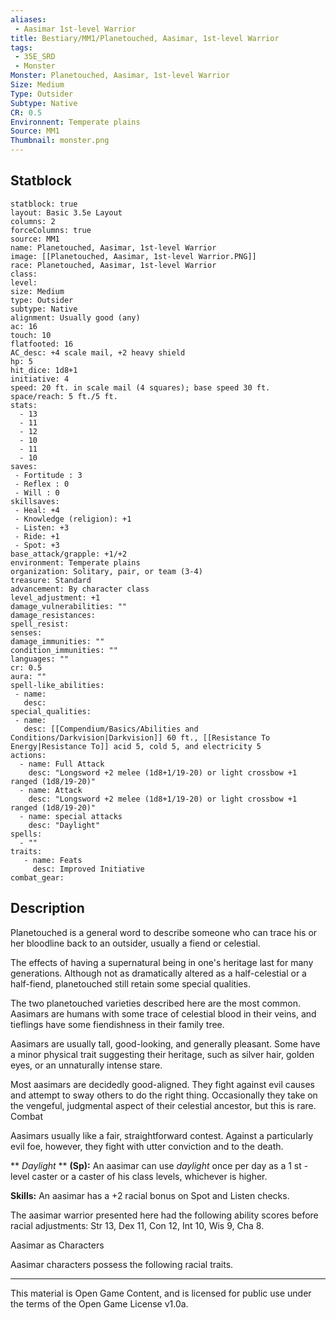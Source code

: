 ```yaml
---
aliases:
 - Aasimar 1st-level Warrior
title: Bestiary/MM1/Planetouched, Aasimar, 1st-level Warrior
tags: 
 - 35E_SRD
 - Monster
Monster: Planetouched, Aasimar, 1st-level Warrior
Size: Medium
Type: Outsider
Subtype: Native
CR: 0.5
Environnent: Temperate plains
Source: MM1
Thumbnail: monster.png
---
```


## Statblock

```statblock
statblock: true
layout: Basic 3.5e Layout
columns: 2
forceColumns: true
source: MM1 
name: Planetouched, Aasimar, 1st-level Warrior
image: [[Planetouched, Aasimar, 1st-level Warrior.PNG]]
race: Planetouched, Aasimar, 1st-level Warrior
class: 
level: 
size: Medium
type: Outsider
subtype: Native
alignment: Usually good (any)
ac: 16
touch: 10
flatfooted: 16
AC_desc: +4 scale mail, +2 heavy shield
hp: 5
hit_dice: 1d8+1
initiative: 4
speed: 20 ft. in scale mail (4 squares); base speed 30 ft.
space/reach: 5 ft./5 ft.
stats:
  - 13
  - 11
  - 12
  - 10
  - 11
  - 10
saves:
 - Fortitude : 3
 - Reflex : 0
 - Will : 0
skillsaves:
 - Heal: +4
 - Knowledge (religion): +1
 - Listen: +3
 - Ride: +1
 - Spot: +3
base_attack/grapple: +1/+2
environment: Temperate plains
organization: Solitary, pair, or team (3-4)
treasure: Standard
advancement: By character class
level_adjustment: +1
damage_vulnerabilities: ""
damage_resistances: 
spell_resist: 
senses: 
damage_immunities: ""
condition_immunities: ""
languages: ""
cr: 0.5
aura: ""
spell-like_abilities:
 - name: 
   desc: 
special_qualities:
 - name:
   desc: [[Compendium/Basics/Abilities and Conditions/Darkvision|Darkvision]] 60 ft., [[Resistance To Energy|Resistance To]] acid 5, cold 5, and electricity 5
actions:
  - name: Full Attack
    desc: "Longsword +2 melee (1d8+1/19-20) or light crossbow +1 ranged (1d8/19-20)"
  - name: Attack
    desc: "Longsword +2 melee (1d8+1/19-20) or light crossbow +1 ranged (1d8/19-20)"
  - name: special attacks
    desc: "Daylight"
spells:
  - ""
traits:
   - name: Feats
     desc: Improved Initiative
combat_gear:  
```

## Description



Planetouched is a general word to describe someone who can trace his or her bloodline back to an outsider, usually a fiend or celestial.

The effects of having a supernatural being in one's heritage last for many generations. Although not as dramatically altered as a half-celestial or a half-fiend, planetouched still retain some special qualities.

The two planetouched varieties described here are the most common. Aasimars are humans with some trace of celestial blood in their veins, and tieflings have some fiendishness in their family tree.

Aasimars are usually tall, good-looking, and generally pleasant. Some have a minor physical trait suggesting their heritage, such as silver hair, golden eyes, or an unnaturally intense stare.

Most aasimars are decidedly good-aligned. They fight against evil causes and attempt to sway others to do the right thing. Occasionally they take on the vengeful, judgmental aspect of their celestial ancestor, but this is rare. Combat

Aasimars usually like a fair, straightforward contest. Against a particularly evil foe, however, they fight with utter conviction and to the death.


**
*Daylight* 
**
**(Sp):** An aasimar can use *daylight* once per day as a 1 st -level caster or a caster of his class levels, whichever is higher.


**Skills:** An aasimar has a +2 racial bonus on Spot and Listen checks.

The aasimar warrior presented here had the following ability scores before racial adjustments: Str 13, Dex 11, Con 12, Int 10, Wis 9, Cha 8.

Aasimar as Characters

Aasimar characters possess the following racial traits.

---

This material is Open Game Content, and is licensed for public use under the terms of the Open Game License v1.0a.
